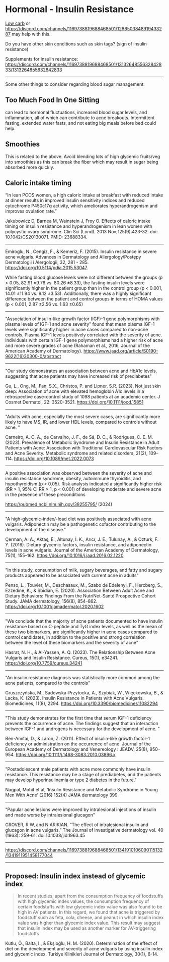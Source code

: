# Hormonal - Insulin Resistance

[Low carb](https://discord.com/channels/1169738819688468501/1179948367405645885) or https://discord.com/channels/1169738819688468501/1286503848919433287 may help with this. 

Do you have other skin conditions such as skin tags? (sign of insulin resistance)

Supplements for insulin resistance: https://discord.com/channels/1169738819688468501/1313264855632842833/1313264855632842833

---

Some other things to consider regarding blood sugar management:
## Too Much Food In One Sitting
can lead to hormonal fluctuations, increased blood sugar levels, and inflammation, all of which can contribute to acne breakouts. Intermittent fasting, extended water fasts, and not eating big meals before bed could help.
## Smoothies 
This is related to the above. Avoid blending lots of high glycemic fruits/veg into smoothies as this can break the fiber which may result in sugar being absorbed more quickly.

## Caloric intake timing
“In lean PCOS women, a high caloric intake at breakfast with reduced intake at dinner results in improved insulin sensitivity indices and reduced cytochrome P450c17α activity, which ameliorates hyperandrogenism and improves ovulation rate.”

Jakubowicz D, Barnea M, Wainstein J, Froy O. Effects of caloric intake timing on insulin resistance and hyperandrogenism in lean women with polycystic ovary syndrome. Clin Sci (Lond). 2013 Nov;125(9):423-32. doi: 10.1042/CS20130071. PMID: 23688334.

---

Emiroglu, N., Cengiz, F., & Kemeriz, F. (2015). Insulin resistance in severe acne vulgaris. Advances in Dermatology and Allergology/Postȩpy Dermatologii i Alergologii, 32, 281 - 285. https://doi.org/10.5114/pdia.2015.53047.

While fasting blood glucose levels were not different between the groups (p > 0.05, 82.91 ±9.76 vs. 80.26 ±8.33), the fasting insulin levels were significantly higher in the patient group than in the control group (p < 0.001, 14.01 ±11.94 vs. 9.12 ±3.53). Additionally, there was a highly significant difference between the patient and control groups in terms of HOMA values (p < 0.001, 2.87 ±2.56 vs. 1.63 ±0.65)

---

"Association of insulin-like growth factor (IGF)-1 gene polymorphisms with plasma levels of IGF-1 and acne severity" found that mean plasma IGF-1 levels were significantly higher in acne cases compared to non-acne controls. Plasma IGF-1 levels positively correlated with the severity of acne. Individuals with certain IGF-1 gene polymorphisms had a higher risk of acne and more severe grades of acne (Rahaman et al., 2016, Journal of the American Academy of Dermatology).
https://www.jaad.org/article/S0190-9622(16)30300-0/abstract

---

"Our study demonstrates an association between acne and HbA1c levels, suggesting that acne patients may have increased risk of prediabetes"

Gu, L., Ong, M., Fan, S.X., Christos, P. and Lipner, S.R. (2023), Not just skin deep: Association of acne with elevated hemoglobin A1c levels in a retrospective case–control study of 1098 patients at an academic center. J Cosmet Dermatol, 22: 3520-3521. https://doi.org/10.1111/jocd.15851

---

"Adults with acne, especially the most severe cases, are significantly more likely to have MS, IR, and lower HDL levels, compared to controls without acne. "

Carneiro, A. C. A., de Carvalho, J. F., de Sá, D. C., & Rodrigues, C. E. M. (2023). Prevalence of Metabolic Syndrome and Insulin Resistance in Adult Patients with Acne: Association with Traditional Cardiovascular Risk Factors and Acne Severity. Metabolic syndrome and related disorders, 21(2), 109–114. https://doi.org/10.1089/met.2022.0073

---

A positive association was observed between the severity of acne and insulin resistance syndrome, obesity, autoimmune thyroiditis, and hypothyroidism (p < 0.05). Risk analysis indicated a significantly higher risk (RR > 1, 95% CI RR > 1, p < 0.001) of developing moderate and severe acne in the presence of these preconditions

https://pubmed.ncbi.nlm.nih.gov/38255795/ (2024)

---

"A high-glycemic-index/-load diet was positively associated with acne vulgaris. Adiponectin may be a pathogenetic cofactor contributing to the development of the disease."


Çerman, A. A., Aktaş, E., Altunay, İ. K., Arıcı, J. E., Tulunay, A., & Ozturk, F. Y. (2016). Dietary glycemic factors, insulin resistance, and adiponectin levels in acne vulgaris. Journal of the American Academy of Dermatology, 75(1), 155–162. https://doi.org/10.1016/j.jaad.2016.02.1220

---

"In this study, consumption of milk, sugary beverages, and fatty and sugary products appeared to be associated with current acne in adults"

Penso, L., Touvier, M., Deschasaux, M., Szabo de Edelenyi, F., Hercberg, S., Ezzedine, K., & Sbidian, E. (2020). Association Between Adult Acne and Dietary Behaviors: Findings From the NutriNet-Santé Prospective Cohort Study. JAMA dermatology, 156(8), 854–862. https://doi.org/10.1001/jamadermatol.2020.1602

---

"We conclude that the majority of acne patients documented to have insulin resistance based on C-peptide and TyG index levels, as well as the mean of these two biomarkers, are significantly higher in acne cases compared to control candidates, in addition to the positive and strong correlation between the level of these biomarkers and the severity of acne"

Hasrat, N. H., & Al-Yassen, A. Q. (2023). The Relationship Between Acne Vulgaris and Insulin Resistance. Cureus, 15(1), e34241. https://doi.org/10.7759/cureus.34241

---

"An insulin resistance diagnosis was statistically more common among the acne patients, compared to the controls"

Gruszczyńska, M., Sadowska-Przytocka, A., Szybiak, W., Więckowska, B., & Lacka, K. (2023). Insulin Resistance in Patients with Acne Vulgaris. Biomedicines, 11(8), 2294. https://doi.org/10.3390/biomedicines11082294

---

"This study demonstrates for the first time that serum IGF-1 deficiency prevents the occurrence of acne. The findings suggest that an interaction between IGF-1 and androgens is necessary for the development of acne. "

Ben-Amitai, D., & Laron, Z. (2011). Effect of insulin-like growth factor-1 deficiency or administration on the occurrence of acne. Journal of the European Academy of Dermatology and Venereology : JEADV, 25(8), 950–954. https://doi.org/10.1111/j.1468-3083.2010.03896.x

---

"Postadolescent male patients with acne more commonly have insulin resistance. This resistance may be a stage of prediabetes, and the patients may develop hyperinsulinemia or type 2 diabetes in the future."

Nagpal, Mohit et al, ‘Insulin Resistance and Metabolic Syndrome in Young Men With Acne’ (2016) 152(4) JAMA dermatology 399

---

"Papular acne lesions were improved by intralesional injections of insulin and made worse by intralesional glucagon"

GROVER, R W, and N ARIKIAN. “The effect of intralesional insulin and glucagon in acne vulgaris.” The Journal of investigative dermatology vol. 40 (1963): 259-61. doi:10.1038/jid.1963.45

---

https://discord.com/channels/1169738819688468501/1341910106090115132/1341911951458177044

---

## Proposed: Insulin index instead of glycemic index
> In recent studies, apart from the consumption frequency of foodstuffs with high glycemic index values, the consumption frequency of certain foodstuffs with low glycemic index value was also found to be high in AV patients. In this regard, we found that acne is triggered by foodstuff such as feta, cola, cheese, and peanut in which insulin index value was higher than glycemic index value. This result may suggest that insulin index may be used as another marker for AV-triggering foodstuffs

Kutlu, Ö., Balta, I., & Ekşioğlu, H. M. (2020). Determination of the effect of diet on the development and severity of acne vulgaris by using insulin index and glycemic index. Turkiye Klinikleri Journal of Dermatology, 30(1), 6-14.
